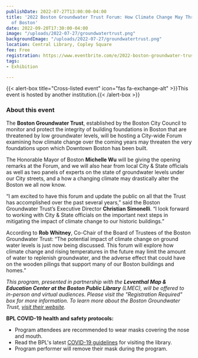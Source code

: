 ```yaml
---
publishDate: 2022-07-27T13:00:00-04:00
title: '2022 Boston Groundwater Trust Forum: How Climate Change May Threaten the Foundations
  of Boston'
date: 2022-09-20T17:30:00-04:00
image: "/uploads/2022-07-27/groundwatertrust.png"
backgroundImage: "/uploads/2022-07-27/groundwatertrust.png"
location: Central Library, Copley Square
fee: Free
registration: https://www.eventbrite.com/e/2022-boston-groundwater-trust-forum-tickets-385874770827
tags:
- Exhibition

---
```

{{< alert-box title="Cross-listed event" icon="fas fa-exchange-alt" >}}This event is hosted by another institution.{{< /alert-box >}}

### About this event

The **Boston Groundwater Trust**, established by the Boston City Council to monitor and protect the integrity of building foundations in Boston that are threatened by low groundwater levels, will be hosting a City-wide Forum examining how climate change over the coming years may threaten the very foundations upon which Downtown Boston has been built.

The Honorable Mayor of Boston **Michelle Wu** will be giving the opening remarks at the Forum, and we will also hear from local City & State officials as well as two panels of experts on the state of groundwater levels under our City streets, and a how a changing climate may drastically alter the Boston we all now know.

“I am excited to have this forum and update the public on all that the Trust has accomplished over the past several years,” said the Boston Groundwater Trust’s Executive Director **Christian Simonelli**. “I look forward to working with City & State officials on the important next steps in mitigating the impact of climate change to our historic buildings.”

According to **Rob Whitney**, Co-Chair of the Board of Trustees of the Boston Groundwater Trust: “The potential impact of climate change on ground water levels is just now being discussed. This forum will explore how climate change and rising temperatures in the future may limit the amount of water to replenish groundwater, and the adverse effect that could have on the wooden pilings that support many of our Boston buildings and homes.”

_This program, presented in partnership with the **Leventhal Map & Education Center at the Boston Public Library** (LMEC), will be offered to in-person and virtual audiences. Please visit the "Registration Required" box for more information. To learn more about the Boston Groundwater Trust,_ [_visit their website_](https://www.bostongroundwater.org/)_._

**BPL COVID-19 health and safety protocols:**

* Program attendees are recommended to wear masks covering the nose and mouth.
* Read the BPL's latest [COVID-19 guidelines](https://www.bpl.org/faq/covid-19/) for visiting the library.
* Program performer will remove their mask during the program.